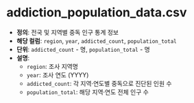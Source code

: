 # addiction_population_data.csv

- **정의**: 전국 및 지역별 중독 인구 통계 정보  
- **해당 컬럼**: `region`, `year`, `addicted_count`, `population_total`  
- **단위**: `addicted_count` - 명, `population_total` - 명  
- **설명**:  
  - `region`: 조사 지역명  
  - `year`: 조사 연도 (YYYY)  
  - `addicted_count`: 각 지역·연도별 중독으로 진단된 인원 수  
  - `population_total`: 해당 지역·연도 전체 인구 수  
